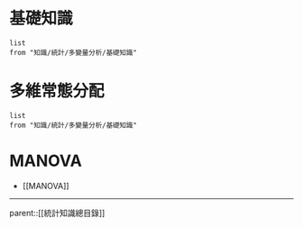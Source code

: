 # 基礎知識
```dataview
list
from "知識/統計/多變量分析/基礎知識"
```
# 多維常態分配
```dataview
list
from "知識/統計/多變量分析/基礎知識"
```
# MANOVA
- [[MANOVA]]
- - -
parent::[[統計知識總目錄]]